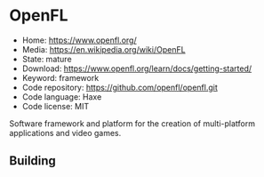 # OpenFL

- Home: https://www.openfl.org/
- Media: https://en.wikipedia.org/wiki/OpenFL
- State: mature
- Download: https://www.openfl.org/learn/docs/getting-started/
- Keyword: framework
- Code repository: https://github.com/openfl/openfl.git
- Code language: Haxe
- Code license: MIT

Software framework and platform for the creation of multi-platform applications and video games.

## Building
